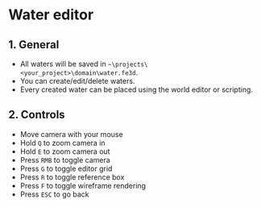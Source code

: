 # Water editor

## 1. General

- All waters will be saved in `~\projects\<your_project>\domain\water.fe3d`.
- You can create/edit/delete waters.
- Every created water can be placed using the world editor or scripting.

## 2. Controls

- Move camera with your mouse
- Hold `Q` to zoom camera in
- Hold `E` to zoom camera out
- Press `RMB` to toggle camera
- Press `G` to toggle editor grid
- Press `R` to toggle reference box
- Press `F` to toggle wireframe rendering
- Press `ESC` to go back
